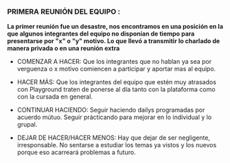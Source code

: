 ### PRIMERA REUNIÓN DEL EQUIPO :

  **La primer reunión fue un desastre, nos encontramos en una posición en la que algunos integrantes del equipo no disponían de tiempo para presentarse por "x" o "y" motivo. Lo que llevó a transmitir lo charlado de manera privada o en una reunión extra**

  * COMENZAR A HACER: Que los integrantes que no hablan ya sea por verguenza o x motivo comiencen a participar y aportar mas al equipo.

  * HACER MÁS: Que los integrantes del equipo que estén muy atrasados con Playground traten de ponerse al día tanto con la plataforma como con la cursada en general.

  * CONTINUAR HACIENDO: Seguir haciendo dailys programadas por acuerdo mútuo. Seguir prácticando para mejorar en lo individual y lo grupal.

  * DEJAR DE HACER/HACER MENOS: Hay que dejar de ser negligente, irresponsable. No sentarse a estudiar los temas ya vistos y los nuevos porque eso acarreará problemas a futuro.
